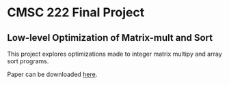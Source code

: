 CMSC 222 Final Project
======================

Low-level Optimization of Matrix-mult and Sort
----------------------------------------------

This project explores optimizations made to integer matrix multipy and array sort programs. 

Paper can be downloaded [here]().

